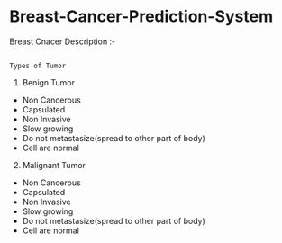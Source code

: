 # Breast-Cancer-Prediction-System

 Breast Cnacer Description :-
                                                                           
                                                                                Types of Tumor

                                                                                  
 1. Benign Tumor                                                                            
- Non Cancerous                                                                              
- Capsulated
- Non Invasive
- Slow growing
- Do not  metastasize(spread to other part of body)
- Cell are normal

 2. Malignant Tumor
-  Non Cancerous
- Capsulated
- Non Invasive
- Slow growing
- Do not  metastasize(spread to other part of body)
- Cell are normal
